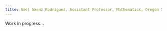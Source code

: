 ```yaml
---
title: Axel Saenz Rodriguez, Assistant Professor, Mathematics, Oregon State University
---
```

Work in progress...
